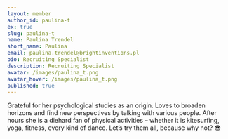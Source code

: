 ```yaml
---
layout: member
author_id: paulina-t
ex: true
slug: paulina-t
name: Paulina Trendel
short_name: Paulina
email: paulina.trendel@brightinventions.pl
bio: Recruiting Specialist
description: Recruiting Specialist
avatar: /images/paulina_t.png
avatar_hover: /images/paulina_t.png
published: true
---
```

Grateful for her psychological studies as an origin. Loves to broaden horizons and find new perspectives by talking with various people. After hours she is a diehard fan of physical activities – whether it is kitesurfing, yoga, fitness, every kind of dance. Let’s try them all, because why not? 😎